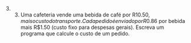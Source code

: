 3. 3.	Uma cafeteria vende uma bebida de café por R$10.50, mais o custo do transporte. Cada pedido é enviado por R$0.86 por bebida mais R$1.50 (custo fixo para despesas gerais). Escreva um programa que calcule o custo de um pedido.